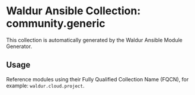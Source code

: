 # Waldur Ansible Collection: community.generic

This collection is automatically generated by the Waldur Ansible Module Generator.

## Usage

Reference modules using their Fully Qualified Collection Name (FQCN), for example: `waldur.cloud.project`.
